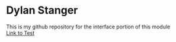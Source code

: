 # Dylan Stanger 
This is my github repository for the interface portion of this module  
[Link to Test](http://htmlpreview.github.io/?HTML/test.html)

